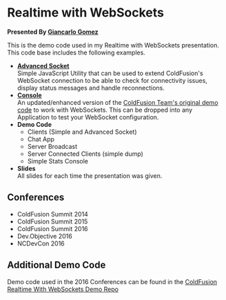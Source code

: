 # Realtime with WebSockets
__Presented By [Giancarlo Gomez](https://github.com/GiancarloGomez)__

This is the demo code used in my Realtime with WebSockets presentation. This code base includes the following examples.

* __[Advanced Socket](https://github.com/GiancarloGomez/AdvancedSocket "AdvancedSockets Repo")__
<br />Simple JavaScript Utility that can be used to extend ColdFusion's WebSocket connection to be able to check for connectivity issues, display status messages and handle reconnections.
* __[Console](https://github.com/GiancarloGomez/ColdFusion-WebSockets-Console "Console Repo")__
<br />An updated/enhanced version of the [ColdFusion Team's original demo code](https://helpx.adobe.com/coldfusion/developing-applications/coldfusion-and-html-5/using-coldfusion-websocket/using-websocket-to-broadcast-messages.html) to work with WebSockets. This can be dropped into any Application to test your WebSocket configuration.
* __Demo Code__
	* Clients (Simple and Advanced Socket)
	* Chat App
	* Server Broadcast
	* Server Connected Clients (simple dump)
	* Simple Stats Console
* __Slides__<br />
All slides for each time the presentation was given.

## Conferences
* ColdFusion Summit 2014
* ColdFusion Summit 2015
* ColdFusion Summit 2016
* Dev.Objective 2016
* NCDevCon 2016

## Additional Demo Code
Demo code used in the 2016 Conferences can be found in the [ColdFusion Realtime With WebSockets Demo Repo](https://github.com/GiancarloGomez/ColdFusion-Realtime-With-WebSockets-Demo-Code "ColdFusion Realtime With WebSockets Demo Code Repo")
